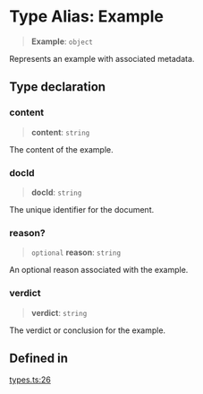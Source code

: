 # Type Alias: Example

> **Example**: `object`

Represents an example with associated metadata.

## Type declaration

### content

> **content**: `string`

The content of the example.

### docId

> **docId**: `string`

The unique identifier for the document.

### reason?

> `optional` **reason**: `string`

An optional reason associated with the example.

### verdict

> **verdict**: `string`

The verdict or conclusion for the example.

## Defined in

[types.ts:26](https://github.com/edspencer/narrator-ai/blob/a524b8822fae61097d8b11019e587b0b06c3350a/packages/narrator-ai/src/types.ts#L26)

